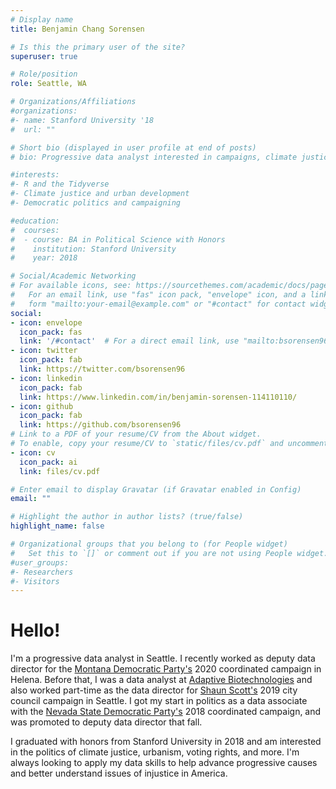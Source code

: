 ```yaml
---
# Display name
title: Benjamin Chang Sorensen

# Is this the primary user of the site?
superuser: true

# Role/position
role: Seattle, WA

# Organizations/Affiliations
#organizations:
#- name: Stanford University '18
#  url: ""

# Short bio (displayed in user profile at end of posts)
# bio: Progressive data analyst interested in campaigns, climate justice, and more. 

#interests:
#- R and the Tidyverse
#- Climate justice and urban development
#- Democratic politics and campaigning

#education:
#  courses:
#  - course: BA in Political Science with Honors
#    institution: Stanford University
#    year: 2018

# Social/Academic Networking
# For available icons, see: https://sourcethemes.com/academic/docs/page-builder/#icons
#   For an email link, use "fas" icon pack, "envelope" icon, and a link in the
#   form "mailto:your-email@example.com" or "#contact" for contact widget.
social:
- icon: envelope
  icon_pack: fas
  link: '/#contact'  # For a direct email link, use "mailto:bsorensen96@gmail.com".
- icon: twitter
  icon_pack: fab
  link: https://twitter.com/bsorensen96
- icon: linkedin
  icon_pack: fab
  link: https://www.linkedin.com/in/benjamin-sorensen-114110110/
- icon: github
  icon_pack: fab
  link: https://github.com/bsorensen96
# Link to a PDF of your resume/CV from the About widget.
# To enable, copy your resume/CV to `static/files/cv.pdf` and uncomment the lines below.
- icon: cv
  icon_pack: ai
  link: files/cv.pdf

# Enter email to display Gravatar (if Gravatar enabled in Config)
email: ""

# Highlight the author in author lists? (true/false)
highlight_name: false

# Organizational groups that you belong to (for People widget)
#   Set this to `[]` or comment out if you are not using People widget.
#user_groups:
#- Researchers
#- Visitors
---
```


# __Hello!__

I'm a progressive data analyst in Seattle. I recently worked as deputy data director for the [Montana Democratic Party's](https://montanademocrats.org/) 2020 coordinated campaign in Helena. Before that, I was a data analyst at [Adaptive Biotechnologies](https://adaptivebiotech.com) and also worked part-time as the data director for [Shaun Scott's](https://ballotpedia.org/Shaun_Scott) 2019 city council campaign in Seattle. I got my start in politics as a data associate with the [Nevada State Democratic Party's](https://nvdems.com/) 2018 coordinated campaign, and was promoted to deputy data director that fall.

I graduated with honors from Stanford University in 2018 and am interested in the politics of climate justice, urbanism, voting rights, and more. I'm always looking to apply my data skills to help advance progressive causes and better understand issues of injustice in America.
